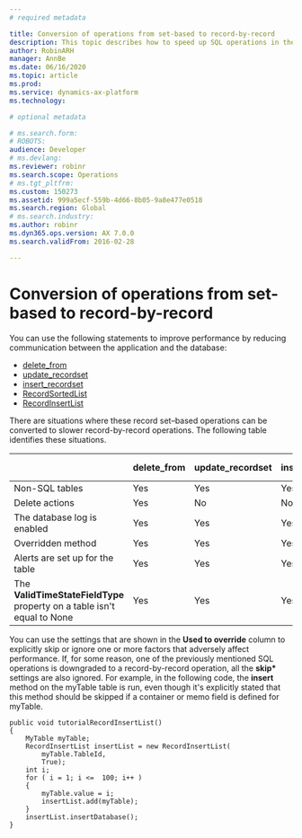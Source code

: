 ```yaml
---
# required metadata

title: Conversion of operations from set-based to record-by-record
description: This topic describes how to speed up SQL operations in the X++ language.
author: RobinARH
manager: AnnBe
ms.date: 06/16/2020
ms.topic: article
ms.prod: 
ms.service: dynamics-ax-platform
ms.technology: 

# optional metadata

# ms.search.form: 
# ROBOTS: 
audience: Developer
# ms.devlang: 
ms.reviewer: robinr
ms.search.scope: Operations
# ms.tgt_pltfrm: 
ms.custom: 150273
ms.assetid: 999a5ecf-559b-4d66-8b05-9a8e477e0518
ms.search.region: Global
# ms.search.industry: 
ms.author: robinr
ms.dyn365.ops.version: AX 7.0.0
ms.search.validFrom: 2016-02-28

---
```


# Conversion of operations from set-based to record-by-record

You can use the following statements to improve performance by reducing communication between the application and the database:

- [delete_from](xpp-delete.md#delete-from-statement)
- [update_recordset](xpp-update.md#update-recordset-statement)
- [insert_recordset](xpp-insert.md#insert-recordset-statement)
- [RecordSortedList](../r-classes.md#class-recordsortedlist)
- [RecordInsertList](../r-classes.md#class-recordinsertlist)

There are situations where these record set–based operations can be converted to slower record-by-record operations. The following table identifies these situations.

|    | delete\_from | update\_recordset | insert\_recordset | RecordSortedList<br>RecordInsertList | Used to override |
|----|--------------|-------------------|-------------------|--------------------------------------|------------------|
Non-SQL tables | Yes | Yes | Yes | Yes | Not applicable
Delete actions | Yes | No | No | No | **skipDeleteActions**
The database log is enabled | Yes | Yes | Yes | No | **skipDatabaseLog**
Overridden method | Yes | Yes | Yes | Yes | **skipDataMethods**
Alerts are set up for the table | Yes | Yes | Yes | No | **skipEvents**
The **ValidTimeStateFieldType** property on a table isn't equal to None | Yes | Yes | Yes | Yes | Not applicable

You can use the settings that are shown in the **Used to override** column to explicitly skip or ignore one or more factors that adversely affect performance. If, for some reason, one of the previously mentioned SQL operations is downgraded to a record-by-record operation, all the **skip\*** settings are also ignored. For example, in the following code, the **insert** method on the myTable table is run, even though it's explicitly stated that this method should be skipped if a container or memo field is defined for myTable.

```xpp
public void tutorialRecordInsertList()
{
    MyTable myTable;
    RecordInsertList insertList = new RecordInsertList(
        myTable.TableId,
        True);
    int i;
    for ( i = 1; i <=  100; i++ )
    {
        myTable.value = i;
        insertList.add(myTable);
    }
    insertList.insertDatabase();
}
```
